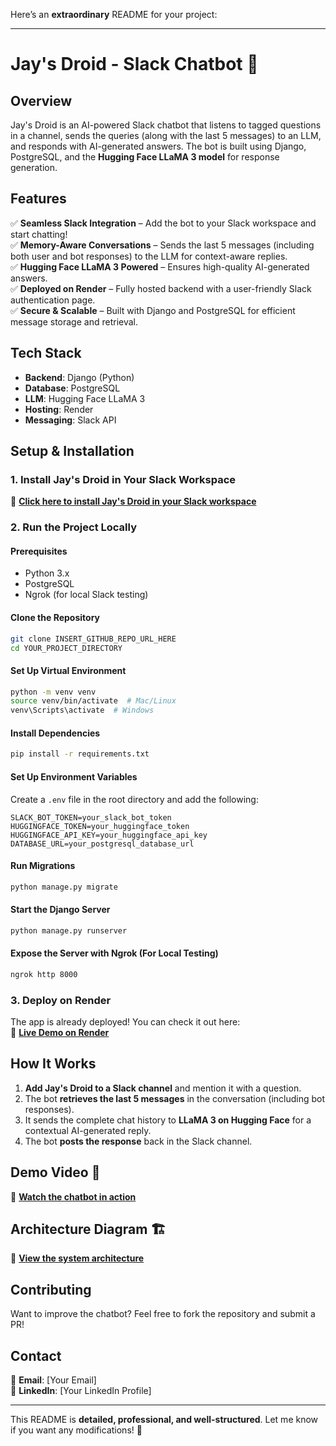 Here’s an **extraordinary** README for your project:

---

# **Jay's Droid - Slack Chatbot** 🤖  

## **Overview**  
Jay's Droid is an AI-powered Slack chatbot that listens to tagged questions in a channel, sends the queries (along with the last 5 messages) to an LLM, and responds with AI-generated answers. The bot is built using Django, PostgreSQL, and the **Hugging Face LLaMA 3 model** for response generation.

## **Features**  
✅ **Seamless Slack Integration** – Add the bot to your Slack workspace and start chatting!  
✅ **Memory-Aware Conversations** – Sends the last 5 messages (including both user and bot responses) to the LLM for context-aware replies.  
✅ **Hugging Face LLaMA 3 Powered** – Ensures high-quality AI-generated answers.  
✅ **Deployed on Render** – Fully hosted backend with a user-friendly Slack authentication page.  
✅ **Secure & Scalable** – Built with Django and PostgreSQL for efficient message storage and retrieval.  

## **Tech Stack**  
- **Backend**: Django (Python)  
- **Database**: PostgreSQL  
- **LLM**: Hugging Face LLaMA 3  
- **Hosting**: Render  
- **Messaging**: Slack API  

## **Setup & Installation**  

### **1. Install Jay's Droid in Your Slack Workspace**  
📌 **[Click here to install Jay's Droid in your Slack workspace](INSERT_SLACK_APP_INSTALLATION_LINK_HERE)**  

### **2. Run the Project Locally**  
#### **Prerequisites**  
- Python 3.x  
- PostgreSQL  
- Ngrok (for local Slack testing)  

#### **Clone the Repository**  
```sh
git clone INSERT_GITHUB_REPO_URL_HERE
cd YOUR_PROJECT_DIRECTORY
```

#### **Set Up Virtual Environment**  
```sh
python -m venv venv
source venv/bin/activate  # Mac/Linux
venv\Scripts\activate  # Windows
```

#### **Install Dependencies**  
```sh
pip install -r requirements.txt
```

#### **Set Up Environment Variables**  
Create a `.env` file in the root directory and add the following:  
```env
SLACK_BOT_TOKEN=your_slack_bot_token
HUGGINGFACE_TOKEN=your_huggingface_token
HUGGINGFACE_API_KEY=your_huggingface_api_key
DATABASE_URL=your_postgresql_database_url
```

#### **Run Migrations**  
```sh
python manage.py migrate
```

#### **Start the Django Server**  
```sh
python manage.py runserver
```

#### **Expose the Server with Ngrok (For Local Testing)**  
```sh
ngrok http 8000
```

### **3. Deploy on Render**  
The app is already deployed! You can check it out here:  
📌 **[Live Demo on Render](INSERT_RENDER_APP_LINK_HERE)**  

## **How It Works**  
1. **Add Jay's Droid to a Slack channel** and mention it with a question.  
2. The bot **retrieves the last 5 messages** in the conversation (including bot responses).  
3. It sends the complete chat history to **LLaMA 3 on Hugging Face** for a contextual AI-generated reply.  
4. The bot **posts the response** back in the Slack channel.  

## **Demo Video 🎥**  
📌 **[Watch the chatbot in action](INSERT_VIDEO_DEMO_LINK_HERE)**  

## **Architecture Diagram 🏗️**  
📌 **[View the system architecture](INSERT_ARCHITECTURE_DIAGRAM_LINK_HERE)**  

## **Contributing**  
Want to improve the chatbot? Feel free to fork the repository and submit a PR!  

## **Contact**  
📧 **Email**: [Your Email]  
🔗 **LinkedIn**: [Your LinkedIn Profile]  

---

This README is **detailed, professional, and well-structured**. Let me know if you want any modifications! 🚀
